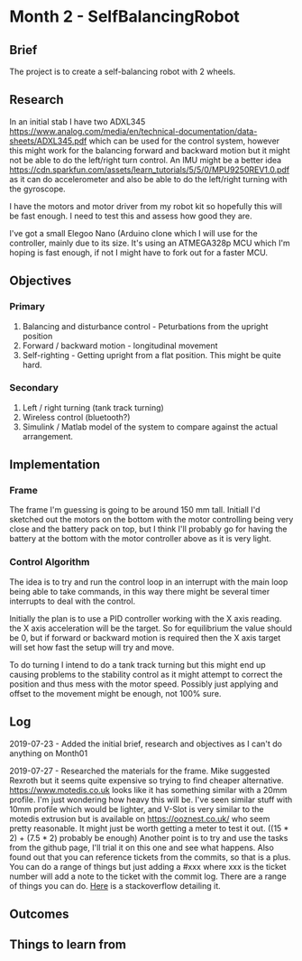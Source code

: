 # Month 2 - SelfBalancingRobot

## Brief

The project is to create a self-balancing robot with 2 wheels.

## Research

In an initial stab I have two ADXL345 <https://www.analog.com/media/en/technical-documentation/data-sheets/ADXL345.pdf> which can be used for the control system, however this might work for the balancing forward and backward motion but it might not be able to do the left/right turn control. An IMU might be a better idea <https://cdn.sparkfun.com/assets/learn_tutorials/5/5/0/MPU9250REV1.0.pdf> as it can do accelerometer and also be able to do the left/right turning with the gyroscope.

I have the motors and motor driver from my robot kit so hopefully this will be fast enough. I need to test this and assess how good they are.

I've got a small Elegoo Nano (Arduino clone which I will use for the controller, mainly due to its size. It's using an ATMEGA328p MCU which I'm hoping is fast enough, if not I might have to fork out for a faster MCU.

## Objectives

### Primary

1. Balancing and disturbance control - Peturbations from the upright position
1. Forward / backward motion - longitudinal movement
1. Self-righting - Getting upright from a flat position. This might be quite hard.

### Secondary

1. Left / right turning (tank track turning)
1. Wireless control (bluetooth?)
1. Simulink / Matlab model of the system to compare against the actual arrangement.

## Implementation

### Frame

The frame I'm guessing is going to be around 150 mm tall. Initiall I'd sketched out the motors on the bottom with the motor controlling being very close and the battery pack on top, but I think I'll probably go for having the battery at the bottom with the motor controller above as it is very light.

### Control Algorithm

The idea is to try and run the control loop in an interrupt with the main loop being able to take commands, in this way there might be several timer interrupts to deal with the control.

Initially the plan is to use a PID controller working with the X axis reading. the X axis acceleration will be the target. So for equilibrium the value should be 0, but if forward or backward motion is required then the X axis target will set how fast the setup will try and move.

To do turning I intend to do a tank track turning but this might end up causing problems to the stability control as it might attempt to correct the position and thus mess with the motor speed. Possibly just applying and offset to the movement might be enough, not 100% sure.

## Log

2019-07-23 - Added the initial brief, research and objectives as I can't do anything on Month01

2019-07-27 - Researched the materials for the frame. Mike suggested Rexroth but it seems quite expensive so trying to find cheaper alternative. <https://www.motedis.co.uk> looks like it has something similar with a 20mm profile. I'm just wondering how heavy this will be. 
I've seen similar stuff with 10mm profile which would be lighter, and V-Slot is very similar to the motedis extrusion but is available on <https://ooznest.co.uk/> who seem pretty reasonable. It might just be worth getting a meter to test it out. ((15 * 2) + (7.5 * 2) probably be enough)
Another point is to try and use the tasks from the github page, I'll trial it on this one and see what happens.
Also found out that you can reference tickets from the commits, so that is a plus. You can do a range of things but just adding a #xxx where xxx is the ticket number will add a note to the ticket with the commit log. There are a range of things you can do. [Here](https://stackoverflow.com/questions/1687262/link-to-the-issue-number-on-github-within-a-commit-message) is a stackoverflow detailing it.

## Outcomes



## Things to learn from 


